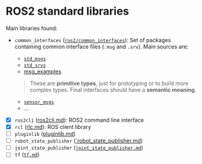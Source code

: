 # ROS2 standard libraries
Main libraries found:
- `common_interfaces` ([`ros2/common_interfaces`](https://github.com/ros2/common_interfaces)): Set of packages containing common interface files (`.msg` and `.srv`). Main sources are:
  - [`std_msgs`](https://github.com/ros2/common_interfaces/tree/master/std_msgs)
  - [`std_srvs`](https://github.com/ros2/common_interfaces/tree/master/std_srvs)
  - [msg_examples](https://github.com/ros2/example_interfaces)
  
  > These are **primitive types**, just for prototyping or to build more complex types. Final interfaces should have a **semantic meaning**.

  - [`sensor_msgs`](https://github.com/ros2/common_interfaces/tree/master/sensor_msgs)
  - ...
- [x] `ros2cli` ([ros2cli.md](ros2cli.md)): ROS2 command line interface
- [x] `rcl` ([rlc.md](rcl.md)): ROS client library
- [ ] `pluginlib` ([pluginlib.md](pluginlib.md))
- [ ] `robot_state_publisher` ([`robot_state_publisher.md](robot_state_publisher.md))
- [ ] `joint_state_publisher` ([`joint_state_publisher.md`](joint_state_publisher.md))
- [ ] `tf` ([`tf.md`](tf.md))